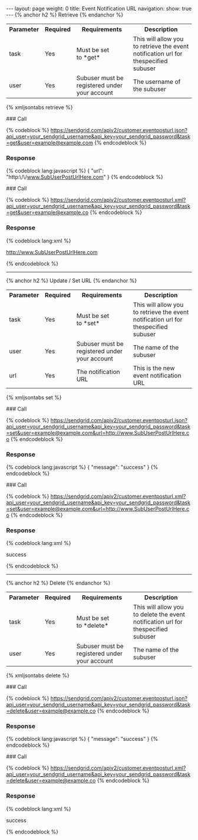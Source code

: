--- layout: page weight: 0 title: Event Notification URL navigation:
show: true --- {% anchor h2 %} Retrieve {% endanchor %}

<table class="table table-bordered table-striped">
   <tbody>
      <tr>
         <th>Parameter</th>
         <th>Required</th>
         <th>Requirements</th>
         <th>Description</th>
      </tr>
      <tr>
         <td>task</td>
         <td>Yes</td>
         <td>Must be set to *get*</td>
         <td>This will allow you to retrieve the event notification url for thespecified subuser</td>
      </tr>
      <tr>
         <td>user</td>
         <td>Yes</td>
         <td>Subuser must be registered under your account</td>
         <td>The username of the subuser</td>
      </tr>
   </tbody>
</table>

{% xmljsontabs retrieve %}

<div class="tab-content">
<div class="tab-pane active" id="retrieve-json">
### Call

{% codeblock %}
https://sendgrid.com/apiv2/customer.eventposturl.json?api_user=your_sendgrid_username&api_key=your_sendgrid_password&task=get&user=example@example.com
{% endcodeblock %}

### Response

{% codeblock lang:javascript %}
{
  "url": "http:\\/\\/www.SubUserPostUrlHere.com"
}
{% endcodeblock %}

</div>
<div class="tab-pane" id="retrieve-xml">
### Call

{% codeblock %}
https://sendgrid.com/apiv2/customer.eventposturl.xml?api_user=your_sendgrid_username&api_key=your_sendgrid_password&task=get&user=example@example.co
{% endcodeblock %}

### Response

{% codeblock lang:xml %}
<?xml version="1.0" encoding="ISO-8859-1"?>

<url>http://www.SubUserPostUrlHere.com</url>

{% endcodeblock %}

</div>
</div>

* * * * *

{% anchor h2 %} Update / Set URL {% endanchor %}

<table class="table table-bordered table-striped">
   <tbody>
      <tr>
         <th>Parameter</th>
         <th>Required</th>
         <th>Requirements</th>
         <th>Description</th>
      </tr>
      <tr>
         <td>task</td>
         <td>Yes</td>
         <td>Must be set to *set*</td>
         <td>This will allow you to retrieve the event notification url for thespecified subuser</td>
      </tr>
      <tr>
         <td>user</td>
         <td>Yes</td>
         <td>Subuser must be registered under your account</td>
         <td>The name of the subuser</td>
      </tr>
      <tr>
         <td>url</td>
         <td>Yes</td>
         <td>The notification URL</td>
         <td>This is the new event notification URL</td>
      </tr>
   </tbody>
</table>

{% xmljsontabs set %}

<div class="tab-content">
<div class="tab-pane active" id="set-json">
### Call

{% codeblock %}
https://sendgrid.com/apiv2/customer.eventposturl.json?api_user=your_sendgrid_username&api_key=your_sendgrid_password&task=set&user=example@example.com&url=http://www.SubUserPostUrlHere.co
{% endcodeblock %}

### Response

{% codeblock lang:javascript %}
{
  "message": "success"
}
{% endcodeblock %}

</div>
<div class="tab-pane" id="set-xml">
### Call

{% codeblock %}
https://sendgrid.com/apiv2/customer.eventposturl.xml?api_user=your_sendgrid_username&api_key=your_sendgrid_password&task=set&user=example@example.com&url=http://www.SubUserPostUrlHere.co
{% endcodeblock %}

### Response

{% codeblock lang:xml %}
<?xml version="1.0" encoding="ISO-8859-1"?>

<result>
   <message>success</message>
</result>

{% endcodeblock %}

</div>
</div>

* * * * *

{% anchor h2 %} Delete {% endanchor %}

<table class="table table-bordered table-striped">
   <tbody>
      <tr>
         <th>Parameter</th>
         <th>Required</th>
         <th>Requirements</th>
         <th>Description</th>
      </tr>
      <tr>
         <td>task</td>
         <td>Yes</td>
         <td>Must be set to *delete*</td>
         <td>This will allow you to delete the event notification url for thespecified subuser</td>
      </tr>
      <tr>
         <td>user</td>
         <td>Yes</td>
         <td>Subuser must be registered under your account</td>
         <td>The name of the subuser</td>
      </tr>
   </tbody>
</table>

{% xmljsontabs delete %}

<div class="tab-content">
<div class="tab-pane active" id="delete-json">
### Call

{% codeblock %}
https://sendgrid.com/apiv2/customer.eventposturl.json?api_user=your_sendgrid_username&api_key=your_sendgrid_password&task=delete&user=example@example.co
{% endcodeblock %}

### Response

{% codeblock lang:javascript %}
{
  "message": "success"
}
{% endcodeblock %}

</div>
<div class="tab-pane" id="delete-xml">
### Call

{% codeblock %}
https://sendgrid.com/apiv2/customer.eventposturl.xml?api_user=your_sendgrid_username&api_key=your_sendgrid_password&task=delete&user=example@example.co
{% endcodeblock %}

### Response

{% codeblock lang:xml %}
<?xml version="1.0" encoding="ISO-8859-1"?>

<result>
   <message>success</message>
</result>

{% endcodeblock %}

</div>
</div>

